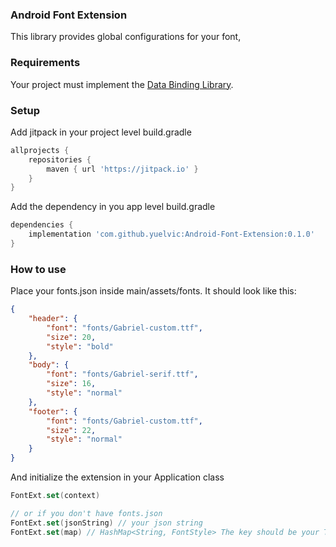 ### Android Font Extension
This library provides global configurations for your font,

### Requirements

Your project must implement the [Data Binding Library](https://developer.android.com/topic/libraries/data-binding/).

### Setup

Add jitpack in your project level build.gradle

```gradle
allprojects {
    repositories {
		maven { url 'https://jitpack.io' }
	}
}
```

Add the dependency in you app level build.gradle

```gradle
dependencies {
    implementation 'com.github.yuelvic:Android-Font-Extension:0.1.0'
}
```

### How to use

Place your fonts.json inside main/assets/fonts. It should look like this:

```json
{
    "header": {
        "font": "fonts/Gabriel-custom.ttf",
        "size": 20,
        "style": "bold"
    },
    "body": {
        "font": "fonts/Gabriel-serif.ttf",
        "size": 16,
        "style": "normal"
    },
    "footer": {
        "font": "fonts/Gabriel-custom.ttf",
        "size": 22,
        "style": "normal"
    }
}
```

And initialize the extension in your Application class

```kotlin
FontExt.set(context)

// or if you don't have fonts.json
FontExt.set(jsonString) // your json string
FontExt.set(map) // HashMap<String, FontStyle> The key should be your TextView type
```